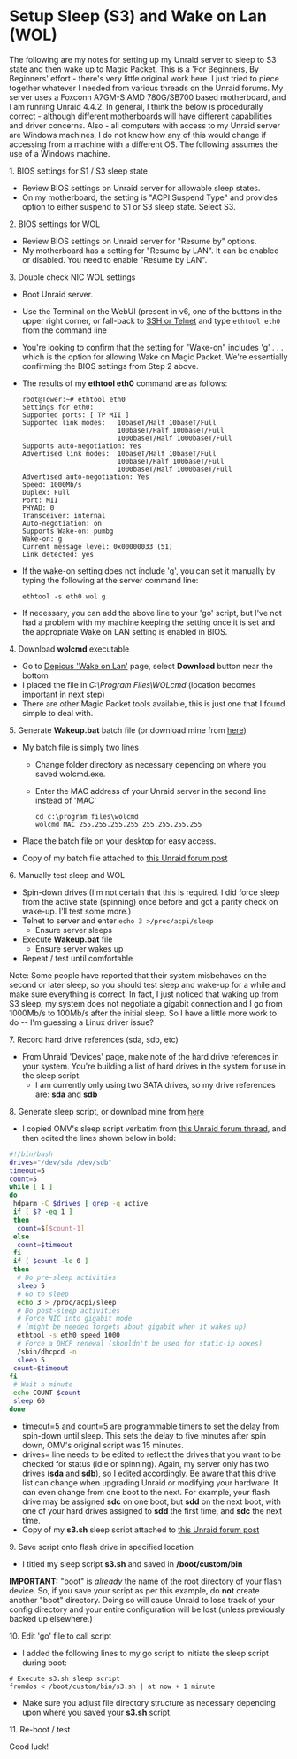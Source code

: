 # Setup Sleep (S3) and Wake on Lan (WOL)

The following are my notes for setting up my Unraid server to sleep to
S3 state and then wake up to Magic Packet. This is a 'For Beginners, By
Beginners' effort - there's very little original work here. I just
tried to piece together whatever I needed from various threads on the
Unraid forums. My server uses a Foxconn A7GM-S AMD 780G/SB700 based
motherboard, and I am running Unraid 4.4.2. In general, I think the
below is procedurally correct - although different motherboards will
have different capabilities and driver concerns. Also - all computers
with access to my Unraid server are Windows machines, I do not know how
any of this would change if accessing from a machine with a different
OS. The following assumes the use of a Windows machine.

1\. BIOS settings for S1 / S3 sleep state

- Review BIOS settings on Unraid server for allowable sleep states.
- On my motherboard, the setting is "ACPI Suspend Type" and provides
  option to either suspend to S1 or S3 sleep state. Select S3.

2\. BIOS settings for WOL

- Review BIOS settings on Unraid server for "Resume by" options.
- My motherboard has a setting for "Resume by LAN". It can be enabled
  or disabled. You need to enable "Resume by LAN".

3\. Double check NIC WOL settings

- Boot Unraid server.
- Use the Terminal on the WebUI (present in v6, one of the buttons in
  the upper right corner, or fall-back to [SSH or Telnet](terminal-access.md) and type `ethtool
  eth0` from the command line
- You're looking to confirm that the setting for "Wake-on" includes
  'g' . . . which is the option for allowing Wake on Magic Packet.
  We're essentially confirming the BIOS settings from Step 2 above.
- The results of my **ethtool eth0** command are as follows:

    ```shell
    root@Tower:~# ethtool eth0
    Settings for eth0:
    Supported ports: [ TP MII ]
    Supported link modes:   10baseT/Half 10baseT/Full
                            100baseT/Half 100baseT/Full
                            1000baseT/Half 1000baseT/Full
    Supports auto-negotiation: Yes
    Advertised link modes:  10baseT/Half 10baseT/Full
                            100baseT/Half 100baseT/Full
                            1000baseT/Half 1000baseT/Full
    Advertised auto-negotiation: Yes
    Speed: 1000Mb/s
    Duplex: Full
    Port: MII
    PHYAD: 0
    Transceiver: internal
    Auto-negotiation: on
    Supports Wake-on: pumbg
    Wake-on: g
    Current message level: 0x00000033 (51)
    Link detected: yes
    ```

- If the wake-on setting does not include 'g', you can set it
  manually by typing the following at the server command line:

  ```shell
  ethtool -s eth0 wol g
  ```

- If necessary, you can add the above line to your 'go' script, but
  I've not had a problem with my machine keeping the setting once it
  is set and the appropriate Wake on LAN setting is enabled in BIOS.

4\. Download **wolcmd** executable

- Go to [Depicus 'Wake on
  Lan'](http://www.depicus.com/wake-on-lan/wake-on-lan-cmd.aspx)
  page, select **Download** button near the bottom
- I placed the file in *C:\\Program Files\\WOLcmd* (location becomes
  important in next step)
- There are other Magic Packet tools available, this is just one that
  I found simple to deal with.

5\. Generate **Wakeup.bat** batch file (or download mine from
[here](https://forums.unraid.net/forum/index.php?topic=3657.msg39076#msg39076))

- My batch file is simply two lines
  - Change folder directory as necessary depending on where you
      saved wolcmd.exe.
  - Enter the MAC address of your Unraid server in the second line
        instead of 'MAC'

    ```shell
    cd c:\program files\wolcmd
    wolcmd MAC 255.255.255.255 255.255.255.255
    ```

- Place the batch file on your desktop for easy access.
- Copy of my batch file attached to [this Unraid forum
  post](https://forums.unraid.net/forum/index.php?topic=3657.msg39076#msg39076)

6\. Manually test sleep and WOL

- Spin-down drives (I'm not certain that this is required. I did
  force sleep from the active state (spinning) once before and got a
  parity check on wake-up. I'll test some more.)
- Telnet to server and enter `echo 3 >/proc/acpi/sleep`
  - Ensure server sleeps
- Execute **Wakeup.bat** file
  - Ensure server wakes up
- Repeat / test until comfortable

Note: Some people have reported that their system misbehaves on the
second or later sleep, so you should test sleep and wake-up for a while
and make sure everything is correct. In fact, I just noticed that waking
up from S3 sleep, my system does not negotiate a gigabit connection and
I go from 1000Mb/s to 100Mb/s after the initial sleep. So I have a
little more work to do -- I'm guessing a Linux driver issue?

7\. Record hard drive references (sda, sdb, etc)

- From Unraid 'Devices' page, make note of the hard drive references
  in your system. You're building a list of hard drives in the system
  for use in the sleep script.
  - I am currently only using two SATA drives, so my drive
    references are: **sda** and **sdb**

8\. Generate sleep script, or download mine from
[here](https://forums.unraid.net/forum/index.php?topic=3657.msg39076#msg39076)

- I copied OMV's sleep script verbatim from [this Unraid forum
  thread](https://forums.unraid.net/forum/index.php?topic=3657), and
  then edited the lines shown below in bold:

```bash
#!/bin/bash
drives="/dev/sda /dev/sdb"
timeout=5
count=5
while [ 1 ]
do
 hdparm -C $drives | grep -q active
 if [ $? -eq 1 ]
 then
  count=$[$count-1]
 else
  count=$timeout
 fi
 if [ $count -le 0 ]
 then
  # Do pre-sleep activities
  sleep 5
  # Go to sleep
  echo 3 > /proc/acpi/sleep
  # Do post-sleep activities
  # Force NIC into gigabit mode
  # (might be needed forgets about gigabit when it wakes up)
  ethtool -s eth0 speed 1000
  # Force a DHCP renewal (shouldn't be used for static-ip boxes)
  /sbin/dhcpcd -n
  sleep 5
 count=$timeout
fi
 # Wait a minute
 echo COUNT $count
 sleep 60
done
```

- timeout=5 and count=5 are programmable timers to set the delay from
  spin-down until sleep. This sets the delay to five minutes after
  spin down, OMV's original script was 15 minutes.
- drives= line needs to be edited to reflect the drives that you want
  to be checked for status (idle or spinning). Again, my server only
  has two drives (**sda** and **sdb**), so I edited accordingly. Be
  aware that this drive list can change when upgrading Unraid or
  modifying your hardware. It can even change from one boot to the
  next. For example, your flash drive may be assigned **sdc** on one
  boot, but **sdd** on the next boot, with one of your hard drives
  assigned to **sdd** the first time, and **sdc** the next time.
- Copy of my **s3.sh** sleep script attached to [this Unraid forum
  post](https://forums.unraid.net/forum/index.php?topic=3657.msg39076#msg39076)

9\. Save script onto flash drive in specified location

- I titled my sleep script **s3.sh** and saved in **/boot/custom/bin**

**IMPORTANT:** "boot" is *already* the name of the root directory of
your flash device. So, if you save your script as per this example, do
**not** create another "boot" directory. Doing so will cause Unraid to
lose track of your config directory and your entire configuration will
be lost (unless previously backed up elsewhere.)

10\. Edit 'go' file to call script

- I added the following lines to my go script to initiate the sleep
    script during boot:

```shell
# Execute s3.sh sleep script
fromdos < /boot/custom/bin/s3.sh | at now + 1 minute
```

- Make sure you adjust file directory structure as necessary depending
  upon where you saved your **s3.sh** script.

11\. Re-boot / test

Good luck!
